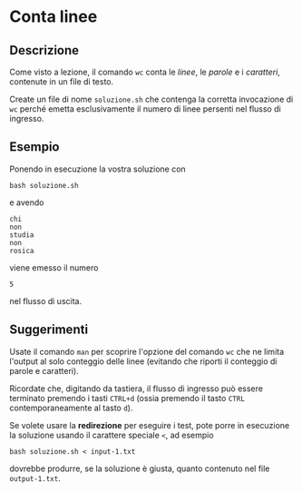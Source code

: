 Conta linee
===========

Descrizione
-----------

Come visto a lezione, il comando `wc` conta le *linee*, le *parole* e i
*caratteri*,  contenute in un file di testo.

Create un file di nome `soluzione.sh` che contenga la corretta invocazione di
`wc` perché emetta esclusivamente il numero di linee persenti nel flusso di
ingresso.


Esempio
-------

Ponendo in esecuzione la vostra soluzione con

    bash soluzione.sh

e avendo

    chi
    non
    studia
    non
    rosica

viene emesso il numero

    5

nel flusso di uscita.


Suggerimenti
------------

Usate il comando `man` per scoprire l'opzione del comando `wc` che ne limita
l'output al solo conteggio delle linee (evitando che riporti il conteggio di
parole e caratteri).

Ricordate che, digitando da tastiera, il flusso di ingresso può essere terminato
premendo i tasti `CTRL+d` (ossia premendo il tasto `CTRL` contemporaneamente al
tasto `d`).

Se volete usare la **redirezione** per eseguire i test, pote porre in esecuzione
la soluzione usando il carattere speciale `<`, ad esempio

    bash soluzione.sh < input-1.txt

dovrebbe produrre, se la soluzione è giusta, quanto contenuto nel file
`output-1.txt`.
